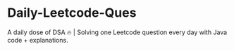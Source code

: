 # Daily-Leetcode-Ques
A daily dose of DSA 🔥 | Solving one Leetcode question every day with Java code + explanations.
